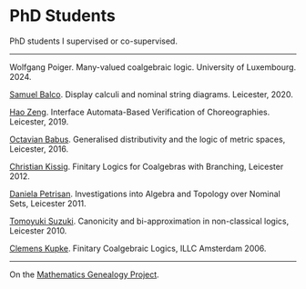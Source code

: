 # PhD Students

PhD students I supervised or co-supervised.

---

Wolfgang Poiger. Many-valued coalgebraic logic. University of Luxembourg. 2024.

[Samuel Balco](https://gdlyrttnap.pl/). Display calculi and nominal string diagrams. Leicester, 2020.

[Hao Zeng](https://www.linkedin.com/in/hao-zeng-717b5862/). Interface Automata-Based Verification of Choreographies. Leicester, 2019.

[Octavian Babus](https://www.linkedin.com/in/octavian-babus-a8723829/). Generalised distributivity and the logic of metric spaces, Leicester, 2016.  

[Christian Kissig](https://www.researchgate.net/profile/Christian_Kissig). Finitary Logics for Coalgebras with Branching, Leicester 2012.  

[Daniela Petrisan](https://www.irif.fr/~petrisan/). Investigations into Algebra and Topology over Nominal Sets, Leicester 2011.   

[Tomoyuki Suzuki](https://dblp.uni-trier.de/pers/hd/s/Suzuki_0001:Tomoyuki). Canonicity and bi-approximation in non-classical logics, Leicester 2010.  

[Clemens Kupke](https://www.strath.ac.uk/staff/kupkeclemensdr/). Finitary Coalgebraic Logics, ILLC Amsterdam 2006.    

---

On the [Mathematics Genealogy Project](https://www.genealogy.math.ndsu.nodak.edu/id.php?id=92735&fChrono=1).